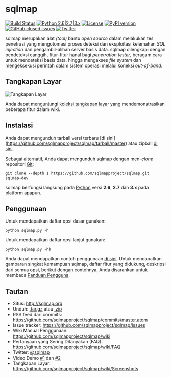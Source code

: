 # sqlmap

[![Build Status](https://api.travis-ci.org/sqlmapproject/sqlmap.svg?branch=master)](https://travis-ci.org/sqlmapproject/sqlmap) [![Python 2.6|2.7|3.x](https://img.shields.io/badge/python-2.6|2.7|3.x-yellow.svg)](https://www.python.org/) [![License](https://img.shields.io/badge/license-GPLv2-red.svg)](https://raw.githubusercontent.com/sqlmapproject/sqlmap/master/LICENSE) [![PyPI version](https://badge.fury.io/py/sqlmap.svg)](https://badge.fury.io/py/sqlmap) [![GitHub closed issues](https://img.shields.io/github/issues-closed-raw/sqlmapproject/sqlmap.svg?colorB=ff69b4)](https://github.com/sqlmapproject/sqlmap/issues?q=is%3Aissue+is%3Aclosed) [![Twitter](https://img.shields.io/badge/twitter-@sqlmap-blue.svg)](https://twitter.com/sqlmap)

sqlmap merupakan alat _(tool)_ bantu _open source_ dalam melakukan tes penetrasi yang mengotomasi proses deteksi dan eksploitasi kelemahan _SQL injection_ dan pengambil-alihan server basis data. sqlmap dilengkapi dengan pendeteksi canggih, fitur-fitur hanal bagi _penetration tester_, beragam cara untuk mendeteksi basis data, hingga mengakses _file system_ dan mengeksekusi perintah dalam sistem operasi melalui koneksi _out-of-band_. 

Tangkapan Layar
----

![Tangkapan Layar](https://raw.github.com/wiki/sqlmapproject/sqlmap/images/sqlmap_screenshot.png)

Anda dapat mengunjungi [koleksi tangkapan layar](https://github.com/sqlmapproject/sqlmap/wiki/Screenshots) yang mendemonstrasikan beberapa fitur dalam wiki.

Instalasi
----

Anda dapat mengunduh tarball versi terbaru [di sini]
(https://github.com/sqlmapproject/sqlmap/tarball/master) atau zipball [di sini](https://github.com/sqlmapproject/sqlmap/zipball/master).

Sebagai alternatif, Anda dapat mengunduh sqlmap dengan men-_clone_ repositori [Git](https://github.com/sqlmapproject/sqlmap):

    git clone --depth 1 https://github.com/sqlmapproject/sqlmap.git sqlmap-dev

sqlmap berfungsi langsung pada [Python](http://www.python.org/download/) versi **2.6**, **2.7** dan **3.x** pada platform apapun.

Penggunaan
----

Untuk mendapatkan daftar opsi dasar gunakan:

    python sqlmap.py -h

Untuk mendapatkan daftar opsi lanjut gunakan:

    python sqlmap.py -hh

Anda dapat mendapatkan contoh penggunaan [di sini](https://asciinema.org/a/46601).
Untuk mendapatkan gambaran singkat kemampuan sqlmap, daftar fitur yang didukung, deskripsi dari semua opsi, berikut dengan contohnya, Anda disarankan untuk membaca [Panduan Pengguna](https://github.com/sqlmapproject/sqlmap/wiki/Usage).

Tautan
----

* Situs: http://sqlmap.org
* Unduh: [.tar.gz](https://github.com/sqlmapproject/sqlmap/tarball/master) atau [.zip](https://github.com/sqlmapproject/sqlmap/zipball/master)
* RSS feed dari commits: https://github.com/sqlmapproject/sqlmap/commits/master.atom
* Issue tracker: https://github.com/sqlmapproject/sqlmap/issues
* Wiki Manual Penggunaan: https://github.com/sqlmapproject/sqlmap/wiki
* Pertanyaan yang Sering Ditanyakan (FAQ): https://github.com/sqlmapproject/sqlmap/wiki/FAQ
* Twitter: [@sqlmap](https://twitter.com/sqlmap)
* Video Demo [#1](http://www.youtube.com/user/inquisb/videos) dan [#2](http://www.youtube.com/user/stamparm/videos)
* Tangkapan Layar: https://github.com/sqlmapproject/sqlmap/wiki/Screenshots
